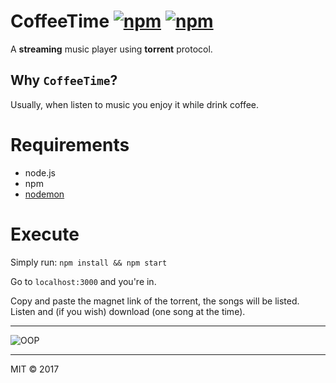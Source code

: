 # CoffeeTime [![npm](https://img.shields.io/npm/l/express.svg)]() [![npm](https://img.shields.io/npm/v/npm.svg)]()
A **streaming** music player using **torrent** protocol.

## Why `CoffeeTime`?
Usually, when listen to music you enjoy it while drink coffee.

# Requirements
* node.js
* npm
* [nodemon](https://www.npmjs.com/package/nodemon)

# Execute
Simply run:
`npm install && npm start`

Go to `localhost:3000` and you're in.

Copy and paste the magnet link of the torrent, the songs will be listed. Listen and (if you wish) download (one song at the time).

---

![OOP](CoffeeTime/oop.svg)

---
MIT © 2017 
